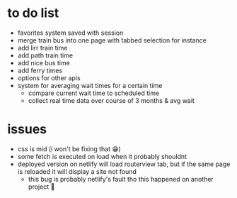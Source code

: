 # to do list
- favorites system saved with session
- merge train bus into one page with tabbed selection for instance 
- add lirr train time
- add path train time
- add nice bus time
- add ferry times
- options for other apis
- system for averaging wait times for a certain time
  - compare current wait time to scheduled time
  - collect real time data over course of 3 months & avg wait

# issues
- css is mid (i won't be fixing that 😁)
- some fetch is executed on load when it probably shouldnt
- deployed version on netlify will load routerview tab, but if the same page is reloaded it will display a site not found
  - this bug is probably netlify's fault tho this happened on another project 🗿